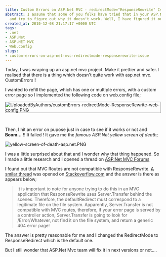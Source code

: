 ```yaml
---
title: Custom Errors on ASP.Net MVC - redirectMode="ResponseRewrite" Issue
abstract: I assume that some of you folks have tried that in your ASP.Net MVC applications
  and try to figure out why it doesn't work. Well, I have figured it out...
created_at: 2010-12-08 21:17:17 +0000 UTC
tags:
- .net
- ASP.Net
- ASP.NET MVC
- Web.Config
slugs:
- custom-errors-on-asp-net-mvc-redirectmode-responserewrite-issue
---
```


<p>Today, I was wraping up an asp.net mvc project. Make it prettier&nbsp;and safer. I realised that there is a thing which doesn't quite work with asp.net mvc. CustomErrors !</p>
<p>I wanted to refill the page, which has one or multiple errors, with a custom error page so I implemented the following code on web.config file;</p>
<p><img style="border: 1px solid gray;" title="UploadedByAuthors/customErrors-redirectMode-ResponseRewrite-web-config.PNG" alt="UploadedByAuthors/customErrors-redirectMode-ResponseRewrite-web-config.PNG" src="http://www.tugberkugurlu.com/Content/Images/UploadedByAuthors/customErrors-redirectMode-ResponseRewrite-web-config.PNG" /></p>
<p>&nbsp;</p>
<p>Then, I hit an error on pupose just in case to see if it works or not and <strong>Boom...</strong> !! It failed ! It gave me the <em>famous ASP.Net yellow screen of death</em>;</p>
<p><img title="yellow-screen-of-death-asp.net.PNG" alt="yellow-screen-of-death-asp.net.PNG" src="http://www.tugberkugurlu.com/Content/Images/UploadedByAuthors/yellow-screen-of-death-asp.net.PNG" /></p>
<p>I was a little surprised about that and I wonder why that thing happened. So I made a little research and I opened a thread on <a target="_blank" title="http://forums.asp.net/1146.aspx" href="http://forums.asp.net/1146.aspx">ASP.Net MVC Forums</a>&nbsp;</p>
<p>I found out that MVC Routes are not compatible&nbsp;with ResponseRewrite. <a target="_blank" title="http://stackoverflow.com/questions/781861/customerrors-does-not-work-when-setting-redirectmoderesponserewrite" href="http://stackoverflow.com/questions/781861/customerrors-does-not-work-when-setting-redirectmoderesponserewrite">A smilar thread</a> was opened on <a target="_blank" title="http://stackoverflow.com" href="http://stackoverflow.com">Stackoverflow.com</a>&nbsp;and the answer is there as appears below;</p>
<blockquote>
<p>It is important to note for anyone trying to do this in an MVC application that ResponseRewrite uses Server.Transfer behind the scenes. Therefore, the defaultRedirect must correspond to a legitimate file on the file system. Apparently, Server.Transfer is not compatible with MVC routes, therefore, if your error page is served by a controller action, Server.Transfer is going to look for /Error/Whatever, not find it on the file system, and return a generic 404 error page!</p>
</blockquote>
<p>The answer is pretty reasonable for me and I changed the RedirectMode to ResponseRedirect which is the default one.</p>
<p>But I still wonder that ASP.Net Mvc team will fix it in next versions or not....</p>